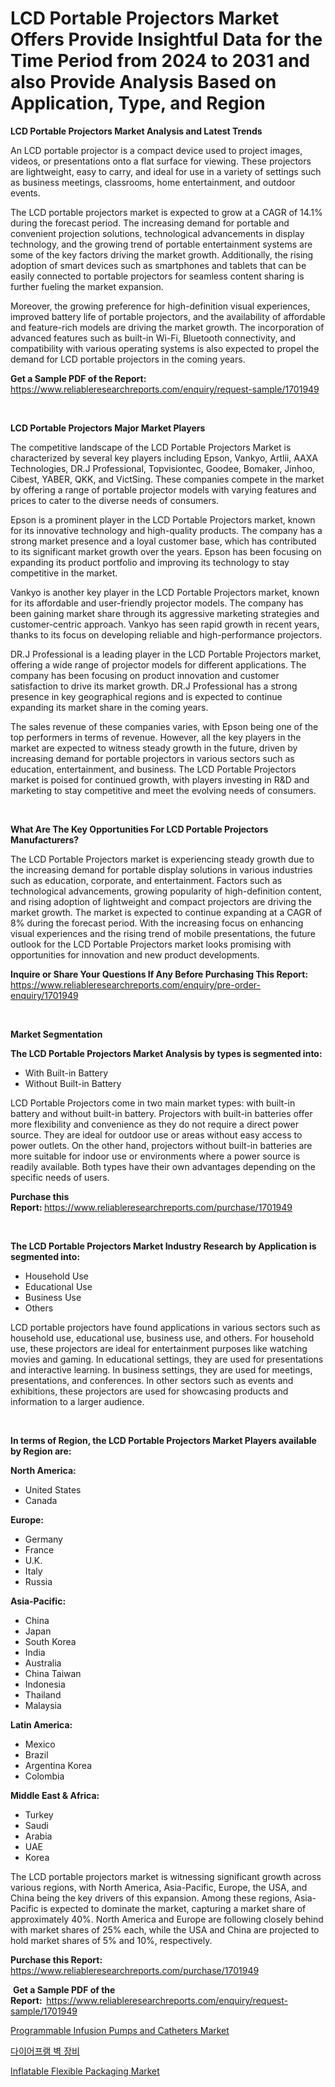 <p><h1>LCD Portable Projectors Market Offers Provide Insightful Data for the Time Period from 2024 to 2031 and also Provide Analysis Based on Application, Type, and Region</h1></p><p><strong>LCD Portable Projectors Market Analysis and Latest Trends</strong></p>
<p><p>An LCD portable projector is a compact device used to project images, videos, or presentations onto a flat surface for viewing. These projectors are lightweight, easy to carry, and ideal for use in a variety of settings such as business meetings, classrooms, home entertainment, and outdoor events.</p><p>The LCD portable projectors market is expected to grow at a CAGR of 14.1% during the forecast period. The increasing demand for portable and convenient projection solutions, technological advancements in display technology, and the growing trend of portable entertainment systems are some of the key factors driving the market growth. Additionally, the rising adoption of smart devices such as smartphones and tablets that can be easily connected to portable projectors for seamless content sharing is further fueling the market expansion.</p><p>Moreover, the growing preference for high-definition visual experiences, improved battery life of portable projectors, and the availability of affordable and feature-rich models are driving the market growth. The incorporation of advanced features such as built-in Wi-Fi, Bluetooth connectivity, and compatibility with various operating systems is also expected to propel the demand for LCD portable projectors in the coming years.</p></p>
<p><strong>Get a Sample PDF of the Report:&nbsp;</strong> <a href="https://www.reliableresearchreports.com/enquiry/request-sample/1701949">https://www.reliableresearchreports.com/enquiry/request-sample/1701949</a></p>
<p>&nbsp;</p>
<p><strong>LCD Portable Projectors Major Market Players</strong></p>
<p><p>The competitive landscape of the LCD Portable Projectors Market is characterized by several key players including Epson, Vankyo, Artlii, AAXA Technologies, DR.J Professional, Topvisiontec, Goodee, Bomaker, Jinhoo, Cibest, YABER, QKK, and VictSing. These companies compete in the market by offering a range of portable projector models with varying features and prices to cater to the diverse needs of consumers.</p><p>Epson is a prominent player in the LCD Portable Projectors market, known for its innovative technology and high-quality products. The company has a strong market presence and a loyal customer base, which has contributed to its significant market growth over the years. Epson has been focusing on expanding its product portfolio and improving its technology to stay competitive in the market.</p><p>Vankyo is another key player in the LCD Portable Projectors market, known for its affordable and user-friendly projector models. The company has been gaining market share through its aggressive marketing strategies and customer-centric approach. Vankyo has seen rapid growth in recent years, thanks to its focus on developing reliable and high-performance projectors.</p><p>DR.J Professional is a leading player in the LCD Portable Projectors market, offering a wide range of projector models for different applications. The company has been focusing on product innovation and customer satisfaction to drive its market growth. DR.J Professional has a strong presence in key geographical regions and is expected to continue expanding its market share in the coming years.</p><p>The sales revenue of these companies varies, with Epson being one of the top performers in terms of revenue. However, all the key players in the market are expected to witness steady growth in the future, driven by increasing demand for portable projectors in various sectors such as education, entertainment, and business. The LCD Portable Projectors market is poised for continued growth, with players investing in R&D and marketing to stay competitive and meet the evolving needs of consumers.</p></p>
<p>&nbsp;</p>
<p><strong>What Are The Key Opportunities For LCD Portable Projectors Manufacturers?</strong></p>
<p><p>The LCD Portable Projectors market is experiencing steady growth due to the increasing demand for portable display solutions in various industries such as education, corporate, and entertainment. Factors such as technological advancements, growing popularity of high-definition content, and rising adoption of lightweight and compact projectors are driving the market growth. The market is expected to continue expanding at a CAGR of 8% during the forecast period. With the increasing focus on enhancing visual experiences and the rising trend of mobile presentations, the future outlook for the LCD Portable Projectors market looks promising with opportunities for innovation and new product developments.</p></p>
<p><strong>Inquire or Share Your Questions If Any Before Purchasing This Report:</strong> <a href="https://www.reliableresearchreports.com/enquiry/pre-order-enquiry/1701949">https://www.reliableresearchreports.com/enquiry/pre-order-enquiry/1701949</a></p>
<p>&nbsp;</p>
<p><strong>Market Segmentation</strong></p>
<p><strong>The LCD Portable Projectors Market Analysis by types is segmented into:</strong></p>
<p><ul><li>With Built-in Battery</li><li>Without Built-in Battery</li></ul></p>
<p><p>LCD Portable Projectors come in two main market types: with built-in battery and without built-in battery. Projectors with built-in batteries offer more flexibility and convenience as they do not require a direct power source. They are ideal for outdoor use or areas without easy access to power outlets. On the other hand, projectors without built-in batteries are more suitable for indoor use or environments where a power source is readily available. Both types have their own advantages depending on the specific needs of users.</p></p>
<p><strong>Purchase this Report:&nbsp;</strong><a href="https://www.reliableresearchreports.com/purchase/1701949">https://www.reliableresearchreports.com/purchase/1701949</a></p>
<p>&nbsp;</p>
<p><strong>The LCD Portable Projectors Market Industry Research by Application is segmented into:</strong></p>
<p><ul><li>Household Use</li><li>Educational Use</li><li>Business Use</li><li>Others</li></ul></p>
<p><p>LCD portable projectors have found applications in various sectors such as household use, educational use, business use, and others. For household use, these projectors are ideal for entertainment purposes like watching movies and gaming. In educational settings, they are used for presentations and interactive learning. In business settings, they are used for meetings, presentations, and conferences. In other sectors such as events and exhibitions, these projectors are used for showcasing products and information to a larger audience.</p></p>
<p>&nbsp;</p>
<p><strong>In terms of Region, the LCD Portable Projectors Market Players available by Region are:</strong></p>
<p>
    <p> <strong> North America: </strong>
        <ul>
            <li>United States</li>
            <li>Canada</li>
        </ul>
        </p> 
    <p> <strong> Europe: </strong>
        <ul>
            <li>Germany</li>
            <li>France</li>
            <li>U.K.</li>
            <li>Italy</li>
            <li>Russia</li>
        </ul>
        </p> 
    <p> <strong> Asia-Pacific: </strong>
        <ul>
            <li>China</li>
            <li>Japan</li>
            <li>South Korea</li>
            <li>India</li>
            <li>Australia</li>
            <li>China Taiwan</li>
            <li>Indonesia</li>
            <li>Thailand</li>
            <li>Malaysia</li>
        </ul>
        </p> 
    <p> <strong> Latin America: </strong>
        <ul>
            <li>Mexico</li>
            <li>Brazil</li>
            <li>Argentina Korea</li>
            <li>Colombia</li>
        </ul>
        </p> 
    <p> <strong> Middle East & Africa: </strong>
        <ul>
            <li>Turkey</li>
            <li>Saudi</li>
            <li>Arabia</li>
            <li>UAE</li>
            <li>Korea</li>
        </ul>
    </p>
    </p>
<p><p>The LCD portable projectors market is witnessing significant growth across various regions, with North America, Asia-Pacific, Europe, the USA, and China being the key drivers of this expansion. Among these regions, Asia-Pacific is expected to dominate the market, capturing a market share of approximately 40%. North America and Europe are following closely behind with market shares of 25% each, while the USA and China are projected to hold market shares of 5% and 10%, respectively.</p></p>
<p><strong>Purchase this Report: </strong><a href="https://www.reliableresearchreports.com/purchase/1701949">https://www.reliableresearchreports.com/purchase/1701949</a></p>
<p>&nbsp;<strong>Get a Sample PDF of the Report:&nbsp;&nbsp;</strong><a href="https://www.reliableresearchreports.com/enquiry/request-sample/1701949">https://www.reliableresearchreports.com/enquiry/request-sample/1701949</a></p>
<p><strong></strong></p>
<p><p><a href="https://www.linkedin.com/pulse/programmable-infusion-pumps-catheters-market-provides-detailed-hzpte?trackingId=YiSnPFwyq%2BFOYoTNEWeXaA%3D%3D">Programmable Infusion Pumps and Catheters Market</a></p><p><a href="https://github.com/sougarounis/Market-Research-Report-List-3/blob/main/996777510283.md">다이어프램 벽 장비</a></p><p><a href="https://www.linkedin.com/pulse/inflatable-flexible-packaging-market-provides-comprehensive-yvhve?trackingId=u1ST85JQT1S8RBAhkg1XyA%3D%3D">Inflatable Flexible Packaging Market</a></p></p>